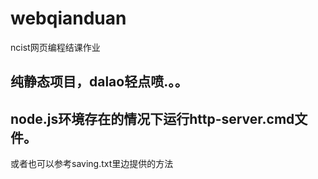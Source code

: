 # webqianduan
ncist网页编程结课作业

## 纯静态项目，dalao轻点喷.。。

## node.js环境存在的情况下运行http-server.cmd文件。

或者也可以参考saving.txt里边提供的方法
